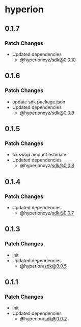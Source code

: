 # hyperion

## 0.1.7

### Patch Changes

- Updated dependencies
  - @hyperionxyz/sdk@0.0.10

## 0.1.6

### Patch Changes

- update sdk package.json
- Updated dependencies
  - @hyperionxyz/sdk@0.0.9

## 0.1.5

### Patch Changes

- fix swap amount estimate
- Updated dependencies
  - @hyperionxyz/sdk@0.0.8

## 0.1.4

### Patch Changes

- Updated dependencies
  - @hyperionxyz/sdk@0.0.7

## 0.1.3

### Patch Changes

- init
- Updated dependencies
  - @hyperion/sdk@0.0.5

## 0.1.1

### Patch Changes

- init
- Updated dependencies
  - @hyperion/sdk@0.0.2
